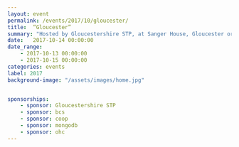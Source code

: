 ```yaml
---
layout: event
permalink: /events/2017/10/gloucester/
title:  “Gloucester”
summary: "Hosted by Gloucestershire STP, at Sanger House, Gloucester organised by the NHS Hack Day Team."
date:   2017-10-14 00:00:00
date_range:
    - 2017-10-13 00:00:00
    - 2017-10-15 00:00:00
categories: events
label: 2017
background-image: "/assets/images/home.jpg"


sponsorships:
    - sponsor: Gloucestershire STP
    - sponsor: bcs
    - sponsor: coop
    - sponsor: mongodb
    - sponsor: ohc
---
```

